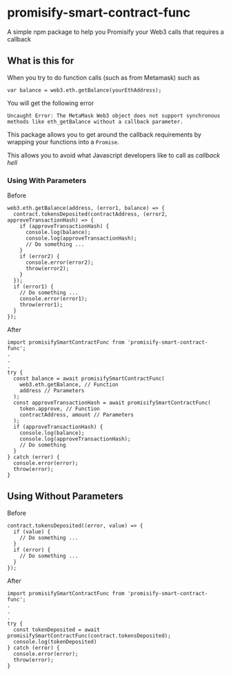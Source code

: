 # promisify-smart-contract-func
A simple npm package to help you Promisify your Web3 calls that requires a callback

## What is this for
When you try to do function calls (such as from Metamask) such as
```
var balance = web3.eth.getBalance(yourEthAddress);
```
You will get the following error
```
Uncaught Error: The MetaMask Web3 object does not support synchronous methods like eth_getBalance without a callback parameter.
```

This package allows you to get around the callback requirements by wrapping your functions into a `Promise`.

This allows you to avoid what Javascript developers like to call as *callback hell*

### Using With Parameters

Before
```
web3.eth.getBalance(address, (error1, balance) => {
  contract.tokensDeposited(contractAddress, (error2, approveTransactionHash) => {
    if (approveTransactionHash) {
      console.log(balance);
      console.log(approveTransactionHash);
      // Do something ...
    }
    if (error2) {
      console.error(error2);
      throw(error2);
    }
  });
  if (error1) {
    // Do something ...
    console.error(error1);
    throw(error1);
  }
});

```
After
```
import promisifySmartContractFunc from 'promisify-smart-contract-func';
.
.
.
try {
  const balance = await promisifySmartContractFunc(
    web3.eth.getBalance, // Function
    address // Parameters
  );
  const approveTransactionHash = await promisifySmartContractFunc(
    token.approve, // Function
    contractAddress, amount // Parameters
  );
  if (approveTransactionHash) {
    console.log(balance);
    console.log(approveTransactionHash);
    // Do something
  }
} catch (error) {
  console.error(error);
  throw(error);
}
```

## Using Without Parameters

Before
```
contract.tokensDeposited((error, value) => {
  if (value) {
    // Do something ...
  }
  if (error) {
    // Do something ...
  }
});

```
After
```
import promisifySmartContractFunc from 'promisify-smart-contract-func';
.
.
.
try {
  const tokenDeposited = await promisifySmartContractFunc(contract.tokensDeposited);
  console.log(tokenDeposited)
} catch (error) {
  console.error(error);
  throw(error);
}
```
